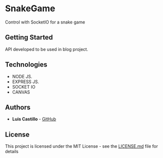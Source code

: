 # SnakeGame

Control with SocketIO for a snake game

## Getting Started

API developed to be used in blog project.

## Technologies

* NODE JS.
* EXPRESS JS.
* SOCKET IO
* CANVAS

## Authors

* **Luis Castillo** - [GitHub](https://github.com/CastilloLuis)

## License

This project is licensed under the MIT License - see the [LICENSE.md](LICENSE.md) file for details
